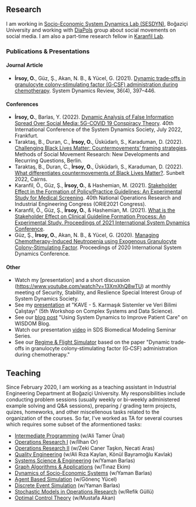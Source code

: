 ## Research
I am working in [Socio-Economic System Dynamics Lab (SESDYN)](http://sesdyn.ie.boun.edu.tr/index_en.php), Boğaziçi University and working with [DiaPols](https://diapols.com/) group about social movements on social media. I am also a part-time research fellow in [Karanfil Lab](http://www.karanfillab.com/).

### Publications & Presentations
#### Journal Article
- **İrsoy, O.**, Güz, Ş., Akan, N. B., & Yücel, G. (2021). [Dynamic trade‐offs in granulocyte colony‐stimulating factor (G‐CSF) administration during chemotherapy](https://onlinelibrary.wiley.com/doi/abs/10.1002/sdr.1671). System Dynamics Review, 36(4), 397–446.

#### Conferences 
- **İrsoy, O.**, Barlas, Y. (2022). [Dynamic Analysis of False Information Spread Over Social Media: 5G-COVID 19 Conspiracy Theory](https://systemdynamics.org/conference-schedule/). 40th International Conference of the System Dynamics Society, July 2022, Frankfurt.
- Taraktaş, B., Duran, C., **İrsoy, O.**, Üsküdarlı, S., Karaduman, D. (2022). [Challenging Black Lives Matter: Countermovements’ framing strategies](https://protestinstitut.eu/wp-content/uploads/2022/09/social_movement_program_small.pdf). Methods of Social Movement Research: New Developments and Recurring Questions, Berlin.
- Taraktaş, B., Duran, C., **İrsoy, O.**, Üsküdarlı, S., Karaduman, D. (2022). [What differentiates countermovements of Black Lives Matter?](https://static1.squarespace.com/static/60c9503dcaf858285d42c5e1/t/62c2cd15edc7b10960759459/1656933654669/sunbelt_2022_agenda_FINAL.pdf). Sunbelt 2022, Cairns.
- Karanfil, Ö., Güz, Ş., **İrsoy, O.**, & Hashemian, M. (2021). [Stakeholder Effect in the Formation of Policy/Practice Guidelines: An Experimental Study for Medical Screening](https://www.yaem2021.org/static/Yaem2021_BildiriKitabi.pdf). 40th National Operations Research and Industrial Engineering Congress (ORIE2021 Congress).
- Karanfil, Ö., Güz, Ş., **İrsoy, O.**, & Hashemian, M. (2021). [What is the Stakeholder Effect on Clinical Guideline Formation Process: An Experimental Study. Proceedings of 2021 International System Dynamics Conference](https://proceedings.systemdynamics.org/2021/papers/P1084.pdf).
- Güz, Ş., **İrsoy, O.**, Akan, N. B., & Yücel, G. (2020). [Managing Chemotherapy-Induced Neutropenia using Exogenous Granulocyte Colony-Stimulating Factor](https://proceedings.systemdynamics.org/2020/papers/P1152.pdf). Proceedings of 2020 International System Dynamics Conference.


#### Other
- Watch my [presentation] and a short discussion (https://www.youtube.com/watch?v=13XmXhQ8wTU) at monthly meeting of Security, Stability, and Reslience Special Interest Group of System Dynamics Society. 
- See my [presentation](https://uzay00.github.io/kahve/calistay/) at "KAVE - 5. Karmaşık Sistemler ve Veri Bilimi Çalıştayı" (5th Workshop on Complex Systems and Data Science).
- See our [blog post](https://systemdynamics.org/using-system-dynamics-to-improve-patient-care/) "Using System Dynamics to Improve Patient Care" on WISDOM Blog.
- Watch our presentation [video](https://systemdynamics.org/system-dynamics-biomedical-modeling/) in SDS Biomedical Modeling Seminar Series.
- See our [Regime & Flight Simulator](https://exchange.iseesystems.com/public/oirsoy/dynamic-g-csf-treatment-of-chemotherapy-induced-neutropenia/index.html#page1) based on the paper "Dynamic trade‐offs in granulocyte colony‐stimulating factor (G‐CSF) administration during chemotherapy."

## Teaching
Since February 2020, I am working as a teaching assistant in Industrial Engineering Department at Boğaziçi University. My responsibilities include conducting problem sessions (usually weekly or bi-weekly administered example solving and Q&A sessions), preparing / grading term projects, quizes, homeworks, and other miscellenous tasks related to the organization of the courses. So far, I've worked as TA for several courses which requires some subset of the aformentioned tasks:
- [Intermediate Programming](https://ie.boun.edu.tr/courses/ie-201-intermediate-programming) (w/Ali Tamer Ünal)
- [Operations Research I](https://ie.boun.edu.tr/sites/ie.boun.edu.tr/files/IE202_Fall17_Syllabus.pdf) (w/İlhan Or)
- [Operations Research II](https://ie.boun.edu.tr/courses/ie-203-operations-research-ii) (w/Zeki Caner Taşkın, Necati Aras)
- [Quality Engineering](https://ie.boun.edu.tr/sites/ie.boun.edu.tr/files/IE423_Fall16_Syllabus.pdf) (w/Ali Rıza Kaylan, Könül Bayramoğlu Kavlak)
- [Systems Science & Engineering](https://ie.boun.edu.tr/courses/ie-350-systems-science-and-engineering) (w/Yaman Barlas)
- [Graph Algorithms & Applications](IE_456_Syllabus.pdf) (w/Tınaz Ekim)
- [Dynamics of Socio-Economic Systems](https://ie.boun.edu.tr/sites/ie.boun.edu.tr/files/IE550_Fall15_syllabus.pdf) (w/Yaman Barlas)
- [Agent Based Simulation](https://ie.boun.edu.tr/courses/ie-588-agent-based-modelling-and-simulation) (w/Gönenç Yücel)
- [Discrete Event Simulation](https://ie.boun.edu.tr/courses/ie-306-systems-simulation) (w/Yaman Barlas)
- [Stochastic Models in Operations Research](https://registration.boun.edu.tr/scripts/instructor/coursedescriptions/2022-2023-1/IE__45001.PDF) (w/Refik Güllü)
- [Optimal Control Theory](https://registration.boun.edu.tr/scripts/instructor/coursedescriptions/2020-2021-2/IE__58701.TXT) (w/Mustafa Akan)


